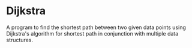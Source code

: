# Dijkstra

A program to find the shortest path between two given data points using Dijkstra's algorithm for shortest path in conjunction with multiple data structures.
